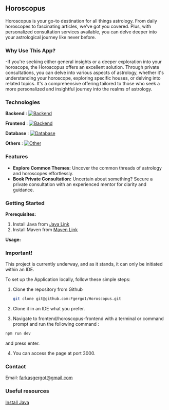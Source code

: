 ## Horoscopus

Horoscopus is your go-to destination for all things astrology.
From daily horoscopes to fascinating articles, we've got you covered.
Plus, with personalized consultation services available,
you can delve deeper into your astrological journey like never before.


### Why Use This App?

-If you're seeking either general insights or a deeper exploration into your horoscope, the Horoscopus
offers an excellent solution. Through private consultations, you can delve into various aspects of astrology,
whether it's understanding your horoscope, exploring specific houses, or delving into related topics.
It's a comprehensive offering tailored to those who seek a more
personalized and insightful journey into the realms of astrology.

### Technologies 

**Backend** : [![Backend](https://skillicons.dev/icons?i=java,spring,hibernate&theme=dark)](https://skillicons.dev)

**Frontend** : [![Backend](https://skillicons.dev/icons?i=ts,react,nodejs&theme=dark)](https://skillicons.dev)

**Database** : [![Database](https://skillicons.dev/icons?i=postgres&theme=dark)](https://skillicons.dev)

**Others** : [![Other](https://skillicons.dev/icons?i=git&theme=dark)](https://skillicons.dev)


### Features

- **Explore Common Themes:** Uncover the common threads of astrology and horoscopes effortlessly.
- **Book Private Consultation:** Uncertain about something? Secure a private consultation with an
    experienced mentor for clarity and guidance.


### Getting Started

**Prerequisites:**

1. Install Java from [Java Link](https://www.oracle.com/java/technologies/downloads/)
2. Install Maven from [Maven Link](https://maven.apache.org/)

**Usage:**

### Important!
This project is currently underway, and as it stands, it can only be initiated within an IDE.

To set up the Application locally, follow these simple steps:

1. Clone the repository from Github
   ```sh
   git clone git@github.com:Fgergo1/Horoscopus.git
   ```
2. Clone it in an IDE what you prefer.

3. Navigate to frontend/horoscopus-frontend with a terminal or command prompt and run the following command :
```sh
npm run dev
   ```
and press enter.

4. You can access the page at port 3000.

### Contact

Email: farkasgergot@gmail.com


### Useful resources

[Install Java](https://www.youtube.com/watch?v=SQykK40fFds&t=1s)

